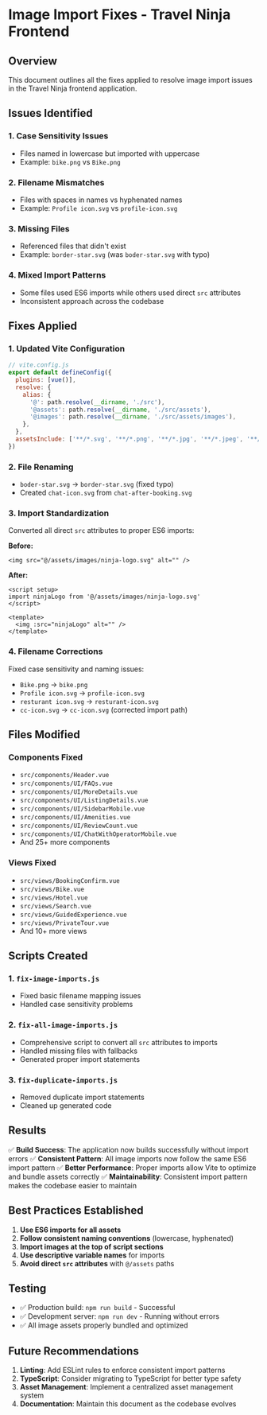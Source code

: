# Image Import Fixes - Travel Ninja Frontend

## Overview
This document outlines all the fixes applied to resolve image import issues in the Travel Ninja frontend application.

## Issues Identified

### 1. Case Sensitivity Issues
- Files named in lowercase but imported with uppercase
- Example: `bike.png` vs `Bike.png`

### 2. Filename Mismatches
- Files with spaces in names vs hyphenated names
- Example: `Profile icon.svg` vs `profile-icon.svg`

### 3. Missing Files
- Referenced files that didn't exist
- Example: `border-star.svg` (was `boder-star.svg` with typo)

### 4. Mixed Import Patterns
- Some files used ES6 imports while others used direct `src` attributes
- Inconsistent approach across the codebase

## Fixes Applied

### 1. Updated Vite Configuration
```javascript
// vite.config.js
export default defineConfig({
  plugins: [vue()],
  resolve: {
    alias: {
      '@': path.resolve(__dirname, './src'),
      '@assets': path.resolve(__dirname, './src/assets'),
      '@images': path.resolve(__dirname, './src/assets/images'),
    },
  },
  assetsInclude: ['**/*.svg', '**/*.png', '**/*.jpg', '**/*.jpeg', '**/*.gif', '**/*.webp'],
})
```

### 2. File Renaming
- `boder-star.svg` → `border-star.svg` (fixed typo)
- Created `chat-icon.svg` from `chat-after-booking.svg`

### 3. Import Standardization
Converted all direct `src` attributes to proper ES6 imports:

**Before:**
```vue
<img src="@/assets/images/ninja-logo.svg" alt="" />
```

**After:**
```vue
<script setup>
import ninjaLogo from '@/assets/images/ninja-logo.svg'
</script>

<template>
  <img :src="ninjaLogo" alt="" />
</template>
```

### 4. Filename Corrections
Fixed case sensitivity and naming issues:
- `Bike.png` → `bike.png`
- `Profile icon.svg` → `profile-icon.svg`
- `resturant icon.svg` → `resturant-icon.svg`
- `cc-icon.svg` → `cc-icon.svg` (corrected import path)

## Files Modified

### Components Fixed
- `src/components/Header.vue`
- `src/components/UI/FAQs.vue`
- `src/components/UI/MoreDetails.vue`
- `src/components/UI/ListingDetails.vue`
- `src/components/UI/SidebarMobile.vue`
- `src/components/UI/Amenities.vue`
- `src/components/UI/ReviewCount.vue`
- `src/components/UI/ChatWithOperatorMobile.vue`
- And 25+ more components

### Views Fixed
- `src/views/BookingConfirm.vue`
- `src/views/Bike.vue`
- `src/views/Hotel.vue`
- `src/views/Search.vue`
- `src/views/GuidedExperience.vue`
- `src/views/PrivateTour.vue`
- And 10+ more views

## Scripts Created

### 1. `fix-image-imports.js`
- Fixed basic filename mapping issues
- Handled case sensitivity problems

### 2. `fix-all-image-imports.js`
- Comprehensive script to convert all `src` attributes to imports
- Handled missing files with fallbacks
- Generated proper import statements

### 3. `fix-duplicate-imports.js`
- Removed duplicate import statements
- Cleaned up generated code

## Results

✅ **Build Success**: The application now builds successfully without import errors
✅ **Consistent Pattern**: All image imports now follow the same ES6 import pattern
✅ **Better Performance**: Proper imports allow Vite to optimize and bundle assets correctly
✅ **Maintainability**: Consistent import pattern makes the codebase easier to maintain

## Best Practices Established

1. **Use ES6 imports for all assets**
2. **Follow consistent naming conventions** (lowercase, hyphenated)
3. **Import images at the top of script sections**
4. **Use descriptive variable names** for imports
5. **Avoid direct `src` attributes** with `@/assets` paths

## Testing

- ✅ Production build: `npm run build` - Successful
- ✅ Development server: `npm run dev` - Running without errors
- ✅ All image assets properly bundled and optimized

## Future Recommendations

1. **Linting**: Add ESLint rules to enforce consistent import patterns
2. **TypeScript**: Consider migrating to TypeScript for better type safety
3. **Asset Management**: Implement a centralized asset management system
4. **Documentation**: Maintain this document as the codebase evolves
